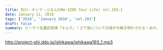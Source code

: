 ```yaml
---
title: 石川・ホンマ・ぶるんのBe-SIDE Your Life! vol.193-1
date: January 11, 2010
tags: ['2010', 'January 2010', 'vol.193']
draft: false
summary: ビーサイ名鑑初登場「キムラ」！さて彼についての謎が今解き明かされる！あれ、ホンマさんは！？新成人リスナーさんはおめでとうございます！！こんな大人たちにならないように頑張ってください！！！NAMAE
---
```


http://project-phi.ddo.jp/ishikawa/ishikawa193_1.mp3
